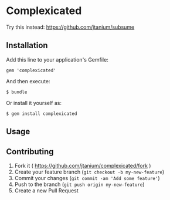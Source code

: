 # Complexicated

Try this instead:
https://github.com/jtanium/subsume

## Installation

Add this line to your application's Gemfile:

    gem 'complexicated'

And then execute:

    $ bundle

Or install it yourself as:

    $ gem install complexicated

## Usage


## Contributing

1. Fork it ( https://github.com/jtanium/complexicated/fork )
2. Create your feature branch (`git checkout -b my-new-feature`)
3. Commit your changes (`git commit -am 'Add some feature'`)
4. Push to the branch (`git push origin my-new-feature`)
5. Create a new Pull Request
